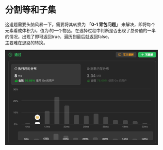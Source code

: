 # 分割等和子集
这道题需要头脑风暴一下，需要将其转换为 **「0-1 背包问题」** 来解决，即将每个元素看成体积为i，值为i的一个物品，在选择过程中判断是否出现了总价值的一半的情况，出现了即可返回true，遍历到最后就返回false。  
主要难在思路的转换。  

![img.png](img.png)